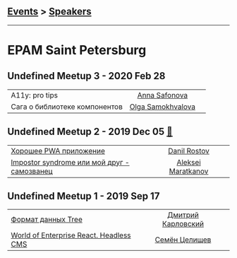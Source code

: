 ## [Events](../README.md) > [Speakers](../speakers.md)
---

# EPAM Saint Petersburg

## Undefined Meetup 3 - 2020 Feb 28 
| | | |
| --- | :---: | --- |
| A11y: pro tips  |  [Anna Safonova](../../speakers/Anna%20Safonova.md)  |    |
| Сага о библиотеке компонентов  |  [Olga Samokhvalova](../../speakers/Olga%20Samokhvalova.md)  |    |
## Undefined Meetup 2 - 2019 Dec 05 [:movie_camera:](https://www.youtube.com/watch?v=XcbnioSUI3k)
| | | |
| --- | :---: | --- |
| [Хорошее PWA приложение](https://www.youtube.com/watch?v=XcbnioSUI3k)  |  [Danil Rostov](../../speakers/Danil%20Rostov.md)  |    |
| [Impostor syndrome или мой друг - самозванец](https://www.youtube.com/watch?v=XcbnioSUI3k)  |  [Aleksei Maratkanov](../../speakers/Aleksei%20Maratkanov.md)  |    |
## Undefined Meetup 1 - 2019 Sep 17 
| | | |
| --- | :---: | --- |
| [Формат данных Tree](https://www.youtube.com/watch?v=drAUwk9CBzU)  |  [Дмитрий Карловский](../../speakers/Дмитрий%20Карловский.md)  |    |
| [World of Enterprise React. Headless CMS](https://www.youtube.com/watch?v=n_jWhsUlxxg)  |  [Семён Целищев](../../speakers/Семён%20Целищев.md)  |    |
